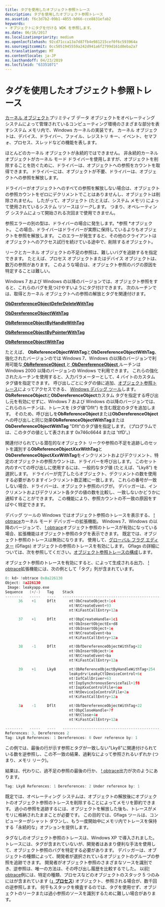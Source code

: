 ```yaml
---
title: タグを使用したオブジェクト参照トレース
description: タグを使用したオブジェクト参照トレース
ms.assetid: f6c3d7b2-09b1-4055-b066-cce8831efab2
keywords:
- オブジェクトにタグを付ける WDK を参照します。
ms.date: 06/16/2017
ms.localizationpriority: medium
ms.openlocfilehash: 92cd71cca13a7d87fb4e981215cef0f6c593964a
ms.sourcegitcommit: 0cc5051945559a242d941a6f2799d161d8eba2a7
ms.translationtype: MT
ms.contentlocale: ja-JP
ms.lasthandoff: 04/23/2019
ms.locfileid: "63351071"
---
```

# <a name="object-reference-tracing-with-tags"></a>タグを使用したオブジェクト参照トレース


[カーネル オブジェクト](managing-kernel-objects.md)プリミティブ データ オブジェクトをオペレーティング システムによって管理されているコンピューティング環境のさまざまな部分を表すシステム メモリ内で、Windows カーネルの実装です。 カーネル オブジェクトは、デバイス、ドライバー、ファイル、レジストリ キー、イベント、セマフォ、プロセス、スレッドなどの機能を表します。

ほとんどのカーネル オブジェクトが永続的ではできません。 非永続的カーネル オブジェクトがカーネル モード ドライバーを使用しますが、オブジェクトを削除することを防ぐために、ドライバーは、オブジェクトへの参照をカウントを取得できます。 ドライバーには、オブジェクトが不要、ドライバーは、オブジェクトへの参照を解放します。

ドライバーがオブジェクトへのすべての参照を解放しない場合は、オブジェクトの参照カウントをゼロにデクリメントでことはありませんし、オブジェクトは削除されません。 したがって、オブジェクト (たとえば、システム メモリ) によって使用されているシステム リソースは*リーク*します。 つまり、オペレーティング システムによって開始される次回まで使用できません。

参照エラーの別の型は、ドライバーの場合に発生します。*参照 *オブジェクト。 この場合、ドライバーはドライバーが実際に保持しているよりもオブジェクトを参照を解放します。 このエラーが発生すると、その他のクライアントはオブジェクトへのアクセス試行を続けている途中で、削除するオブジェクト。

リークとカーネル オブジェクトの不足の参照は、難しいバグを追跡するを指定できます。 たとえば、プロセス オブジェクトまたはデバイス オブジェクトは、数万の参照があります。 このような場合は、オブジェクト参照のバグの原因を特定することは難しい。

Windows 7 および Windows の以降のバージョンでは、オブジェクト参照をすると、これらのバグを見つけやすいようにタグ付けできます。 次のルーチンでは、取得とカーネル オブジェクトへの参照の解放とタグを関連付けます。

[**ObDereferenceObjectDeferDeleteWithTag**](https://msdn.microsoft.com/library/windows/hardware/ff557732)

[**ObDereferenceObjectWithTag**](https://msdn.microsoft.com/library/windows/hardware/ff557734)

[**ObReferenceObjectByHandleWithTag**](https://msdn.microsoft.com/library/windows/hardware/ff558683)

[**ObReferenceObjectByPointerWithTag**](https://msdn.microsoft.com/library/windows/hardware/ff558688)

[**ObReferenceObjectWithTag**](https://msdn.microsoft.com/library/windows/hardware/ff558690)

たとえば、 **ObReferenceObjectWithTag**と**ObDereferenceObjectWithTag**、強化されたバージョンのでは Windows 7、Windows の以降のバージョンで利用可能な[ **ObReferenceObject** ](https://msdn.microsoft.com/library/windows/hardware/ff558678)と[ **ObDereferenceObject** ](https://msdn.microsoft.com/library/windows/hardware/ff557724)ルーチンは Windows 2000 以降のバージョンの Windows で利用できます。 これらの強化されたルーチンを使用すると、入力パラメーターとして、4 バイトのカスタム タグ値を指定できます。 呼び出しごとにタグの値に追加、[オブジェクト参照トレース](https://go.microsoft.com/fwlink/p/?linkid=153590)によってアクセスできる、 [Windows デバッグ ツール](https://go.microsoft.com/fwlink/p/?linkid=153599)します。 **ObReferenceObject**と**ObDereferenceObject**カスタム タグを指定する呼び出し元を有効にせずに、Windows 7 および Windows の以降のバージョンでは、これらのルーチンは、トレースを (タグ値"Dflt") を含む既定のタグを追加します。 そのため、呼び出しを**ObReferenceObject**または**ObDereferenceObject**への呼び出しと同じ効果**ObReferenceObjectWithTag**または**ObDereferenceObjectWithTag** "Dflt"のタグ値を指定します。 (プログラムでは、このタグの値として表されます 0x746c6644 または 'tlfD'。)

関連付けられている潜在的なオブジェクト リークや参照の不足を追跡しのセットを識別する**ObReferenceObject*Xxx*WithTag**と**ObDereferenceObject*Xxx*WithTag**をインクリメントおよびデクリメント、特定のオブジェクトの参照カウントは、ドライバーを呼び出します。 このセット内のすべての呼び出しに使用するには、一般的なタグ値 (たとえば、"Lky8") を選択します。 ドライバーが完了したらオブジェクト、デクリメントの数を使用する必要がありますインクリメント数正確に一致します。 これらの番号が一致しない場合、ドライバーは、オブジェクト参照のバグが。 デバッガーは、インクリメントおよびデクリメント各タグの値の数を比較し、一致しないかどうかに通知することができます。 この機能により、参照カウントの不一致の原因をすばやく特定できます。

デバッグ ツールの Windows ではオブジェクト参照のトレースを表示する、 [! obtrace](https://docs.microsoft.com/windows-hardware/drivers/debugger/-obtrace)カーネル モード デバッガーの拡張機能。 Windows 7、Windows の以降のバージョンで、 [! obtrace](https://docs.microsoft.com/windows-hardware/drivers/debugger/-obtrace)オブジェクト参照のトレースが有効になっている場合、拡張機能はオブジェクト参照のタグを表示できます。 既定では、オブジェクト参照のトレースは無効になります。 使用して、[グローバル フラグ エディター](https://go.microsoft.com/fwlink/p/?linkid=153601) (Gflags) オブジェクトの参照のトレースを有効にします。 Gflags の詳細については、次を参照してください。[オブジェクト参照トレースの構成](https://go.microsoft.com/fwlink/p/?linkid=153602)します。

オブジェクト参照のトレースを有効にすると、によって生成される出力、 [! obtrace](https://docs.microsoft.com/windows-hardware/drivers/debugger/-obtrace)拡張機能には、次の例として「タグ」列が含まれています。

```cpp
0: kd> !obtrace 0x8a226130
Object: 8a226130
 Image: leakyapp.exe
Sequence   (+/-)   Tag    Stack
--------   -----   ----   --------------------------------------------
      36    +1     Dflt      nt!ObCreateObject+1c4
                             nt!NtCreateEvent+93
                             nt!KiFastCallEntry+12a

      37    +1     Dflt      nt!ObpCreateHandle+1c1
                             nt!ObInsertObjectEx+d8
                             nt!ObInsertObject+1e
                             nt!NtCreateEvent+ba
                             nt!KiFastCallEntry+12a

      38    -1     Dflt      nt!ObfDereferenceObjectWithTag+22
                             nt!ObInsertObject+1e
                             nt!NtCreateEvent+ba
                             nt!KiFastCallEntry+12a

      39    +1     Lky8      nt!ObReferenceObjectByHandleWithTag+254
                             leakydrv!LeakyCtlDeviceControl+6c
                             nt!IofCallDriver+63
                             nt!IopSynchronousServiceTail+1f8
                             nt!IopXxxControlFile+6aa
                             nt!NtDeviceIoControlFile+2a
                             nt!KiFastCallEntry+12a

      3a    -1     Dflt      nt!ObfDereferenceObjectWithTag+22
                             nt!ObpCloseHandle+7f
                             nt!NtClose+4e
                             nt!KiFastCallEntry+12a
 
--------   -----   ----   --------------------------------------------
References: 3, Dereferences 2
Tag: Lky8 References: 1 Dereferences: 0 Over reference by: 1
```

この例では、最後の行が示す参照とタグが一致しない"Lky8"に関連付けられている数を逆参照し、この不一致の結果、過剰なによって参照されるいずれか (つまり、メモリ リーク)。

結果は、代わりに、過不足の参照の最後の行か、 [! obtrace](https://docs.microsoft.com/windows-hardware/drivers/debugger/-obtrace)出力が次のようにあります。

```cpp
Tag: Lky8 References: 1 Dereferences: 2 Under reference by: 1
```

既定では、オペレーティング システムは、オブジェクトの解放後にオブジェクトのオブジェクト参照のトレースを削除することによってメモリを節約できます。 過小の参照を追跡するには、オブジェクトを解放した後も、トレースがメモリに格納されたままことが必要です。 この目的では、Gflags ツールは、コンピューターがシャット ダウンし、もう一度開始中にメモリ内でトレースを保持する「永続的な」オプションを提供します。

タグなしのオブジェクト参照のトレースは、Windows XP で導入されました。 トレースには、タグが含まれていないが、開発者はあまり便利な手法を使用して、オブジェクト参照のバグを特定する必要があります。 デバッガーは、オブジェクトの種類によって、開発者が選択されているオブジェクトのグループの参照を追跡できます。 開発者がオブジェクト参照のさまざまなソースを識別でき、逆参照は、唯一の方法は、その呼び出し履歴を比較するでした。 以前[! obtrace](https://docs.microsoft.com/windows-hardware/drivers/debugger/-obtrace)例には、特定の種類、プロセスなどのオブジェクトのスタック 5 つのみにはが含まれています ([**」プロセス**](eprocess.md)) オブジェクト、参照される場合が、数千回の逆参照します。 何千もスタックを検査するのでは、タグを使用せず、オブジェクトのリークまたは過小参照のソースを識別するために難しい場合があります。
